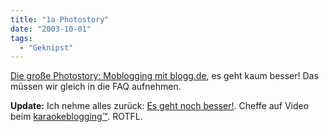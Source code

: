 ```yaml
---
title: "1a Photostory"
date: "2003-10-01"
tags:
  - "Geknipst"
---
```


[Die große Photostory: Moblogging mit blogg.de](http://www.hebig.org/blogs/archives/main/001191.php "Die große Photostory: Moblogging mit blogg.de :: hebig.org/blog"), es geht kaum besser! Das müssen wir gleich in die FAQ aufnehmen.

**Update:** Ich nehme alles zurück: [Es geht noch besser!](http://www.hebig.org/blogs/archives/main/001193.php#001193). Cheffe auf Video beim [karaokeblogging™](http://karaokeblogging.de/). ROTFL.
